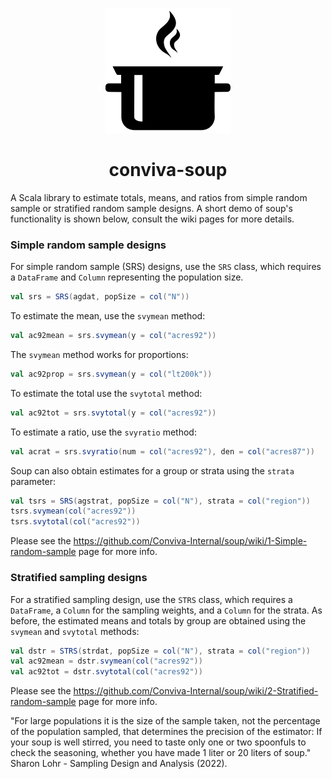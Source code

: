 <p align="center">
<img src="./media/pot.png" alt="" width="200" >
</p>

<h1 align="center"> conviva-soup</h1>

A Scala library to estimate totals, means, and ratios from simple random sample or stratified random sample designs. A short demo of soup's functionality is shown below, consult the wiki pages for more details.

### Simple random sample designs

For simple random sample (SRS) designs, use the `SRS` class, which requires a `DataFrame` and `Column` representing the population size. 

```scala 
val srs = SRS(agdat, popSize = col("N"))
```

To estimate the mean, use the `svymean` method:

```scala mdoc
val ac92mean = srs.svymean(y = col("acres92"))
```

The `svymean` method works for proportions:

```scala mdoc
val ac92prop = srs.svymean(y = col("lt200k"))
```

To estimate the total use  the `svytotal` method:
```scala mdoc
val ac92tot = srs.svytotal(y = col("acres92"))
```

To estimate a ratio, use the `svyratio` method:

```scala mdoc 
val acrat = srs.svyratio(num = col("acres92"), den = col("acres87"))
```

Soup can also obtain estimates for a group or strata using the `strata`
parameter:

```scala mdoc
val tsrs = SRS(agstrat, popSize = col("N"), strata = col("region"))
tsrs.svymean(col("acres92"))
tsrs.svytotal(col("acres92"))
```

Please see the https://github.com/Conviva-Internal/soup/wiki/1-Simple-random-sample page for more info. 


### Stratified sampling designs

For a stratified sampling design, use the `STRS` class, which requires a `DataFrame`, a `Column` for the sampling weights, and a `Column` for the strata. As before, the estimated  means and totals by group are obtained using the `svymean` and `svytotal` methods:

```scala mdoc
val dstr = STRS(strdat, popSize = col("N"), strata = col("region"))
val ac92mean = dstr.svymean(col("acres92"))
val ac92tot = dstr.svytotal(col("acres92"))
```

Please see the https://github.com/Conviva-Internal/soup/wiki/2-Stratified-random-sample page for more info. 

 
"For large populations it is the size of the sample taken, not the percentage of the population sampled, that determines the precision of the estimator: If your soup is well stirred, you need to taste only one or two spoonfuls to check the seasoning, whether you have made 1 liter or 20 liters of soup." Sharon Lohr - Sampling Design and Analysis (2022).
